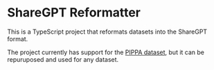 # ShareGPT Reformatter

This is a TypeScript project that reformats datasets into the ShareGPT format.

The project currently has support for the [PIPPA dataset](https://huggingface.co/datasets/PygmalionAI/PIPPA), but it can be repuruposed and used for any dataset.
